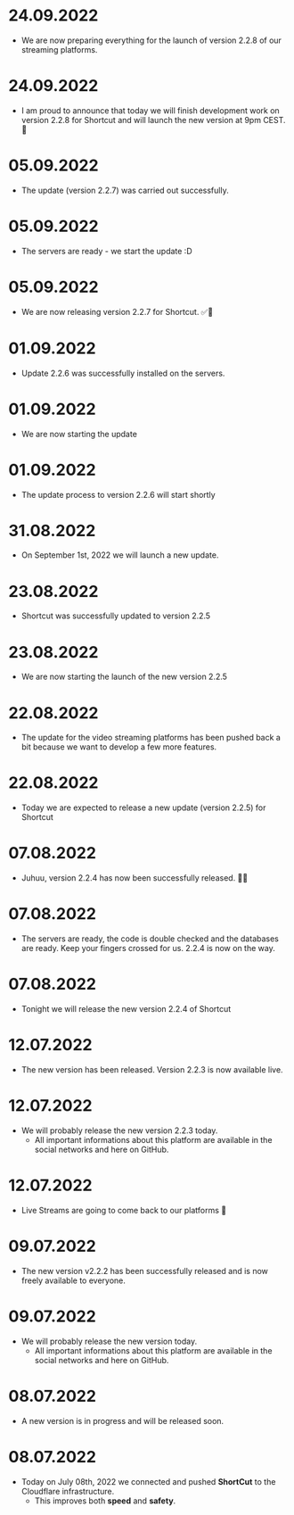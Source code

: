 # 24.09.2022
- We are now preparing everything for the launch of version 2.2.8 of our streaming platforms.

# 24.09.2022
 - I am proud to announce that today we will finish development work on version 2.2.8 for Shortcut and will launch the new version at 9pm CEST. 🥳

# 05.09.2022
 - The update (version 2.2.7) was carried out successfully.

# 05.09.2022
 - The servers are ready - we start the update :D

# 05.09.2022
 - We are now releasing version 2.2.7 for Shortcut. ✅🚀

# 01.09.2022
 - Update 2.2.6 was successfully installed on the servers.

# 01.09.2022
 - We are now starting the update

# 01.09.2022
 - The update process to version 2.2.6 will start shortly

# 31.08.2022
 - On September 1st, 2022 we will launch a new update.

# 23.08.2022
 - Shortcut was successfully updated to version 2.2.5

# 23.08.2022
 - We are now starting the launch of the new version 2.2.5

# 22.08.2022
 - The update for the video streaming platforms has been pushed back a bit because we want to develop a few more features.

# 22.08.2022
 - Today we are expected to release a new update (version 2.2.5) for Shortcut

# 07.08.2022
 - Juhuu, version 2.2.4 has now been successfully released. 🥳😍

# 07.08.2022
 - The servers are ready, the code is double checked and the databases are ready. Keep your fingers crossed for us. 2.2.4 is now on the way.

# 07.08.2022
 - Tonight we will release the new version 2.2.4 of Shortcut

# 12.07.2022
 - The new version has been released. Version 2.2.3 is now available live.

# 12.07.2022
 - We will probably release the new version 2.2.3 today.
    - All important informations about this platform are available in the social networks and here on GitHub.

# 12.07.2022
 - Live Streams are going to come back to our platforms 🔴

# 09.07.2022
 - The new version v2.2.2 has been successfully released and is now freely available to everyone.

# 09.07.2022
 - We will probably release the new version today.
    - All important informations about this platform are available in the social networks and here on GitHub.

# 08.07.2022
  - A new version is in progress and will be released soon.

# 08.07.2022
  - Today on July 08th, 2022 we connected and pushed **ShortCut** to the Cloudflare infrastructure.
     - This improves both **speed** and **safety**.
